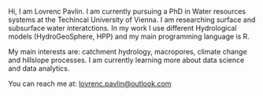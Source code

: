Hi, I am Lovrenc Pavlin.
I am currently pursuing a PhD in Water resources systems at the Techincal University of Vienna. I am researching surface and subsurface water interatctions. 
In my work I use different Hydrological models (HydroGeoSphere, HPP) and my main programming language is R.

My main interests are: catchment hydrology, macropores, climate change and hillslope processes.
I am currently learning more about data science and data analytics.

You can reach me at:
lovrenc.pavlin@outlook.com
